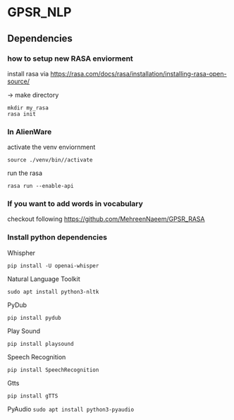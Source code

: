 # GPSR_NLP

## Dependencies
### how to setup new RASA enviorment 
install rasa via https://rasa.com/docs/rasa/installation/installing-rasa-open-source/

-> make directory
```
mkdir my_rasa
rasa init 
```
### In AlienWare
activate the venv enviornment
``` 
source ./venv/bin//activate
```
run the rasa
``` 
rasa run --enable-api
```
### If you want to add words in vocabulary
checkout following https://github.com/MehreenNaeem/GPSR_RASA

### Install python dependencies
Whispher
```
pip install -U openai-whisper
```
Natural Language Toolkit
```
sudo apt install python3-nltk 
```
PyDub
```
pip install pydub
```
Play Sound
```
pip install playsound
```
Speech Recognition
```
pip install SpeechRecognition
```
Gtts
```
pip install gTTS
```
PyAudio
```sudo apt install python3-pyaudio```

